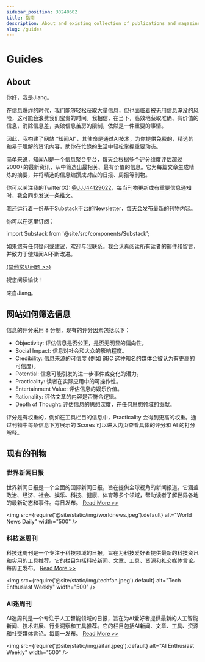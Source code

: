 ```yaml
---
sidebar_position: 30240602
title: 指南
description: About and existing collection of publications and magazines
slug: /guides
---
```

# Guides

## About

你好，我是Jiang。

在信息爆炸的时代，我们能够轻松获取大量信息，但也面临着被无用信息淹没的风险，这可能会浪费我们宝贵的时间。我相信，在当下，高效地获取准确、有价值的信息，消除信息差，突破信息茧房的限制，依然是一件重要的事情。

因此，我构建了网站 “知闻AI”，其使命是通过AI技术，为你提供免费的，精选的和易于理解的资讯内容，助你在忙碌的生活中轻松掌握重要动态。

简单来说，知闻AI是一个信息聚合平台，每天会根据多个评分维度评估超过2000+的最新资讯，从中筛选出最相关、最有价值的信息。它为每篇文章生成精炼的摘要，并将精选的信息编撰成对应的日报、周报等刊物。

你可以关注我的Twitter(X): [@JJJ44129022](https://x.com/JJJ44129022)，每当刊物更新或有重要信息通知时，我会同步发送一条推文。

我还运行着一份基于Substack平台的Newsletter，每天会发布最新的刊物内容。

你可以在这里订阅：

import Substack from '@site/src/components/Substack';

<Substack />

如果您有任何疑问或建议，欢迎与我联系。我会认真阅读所有读者的邮件和留言，并致力于使知闻AI不断改进。

[(其他常见问题 >>)](/#faq)

祝您阅读愉快！ 

来自Jiang。

## 网站如何筛选信息

信息的评分采用 8 分制，现有的评分因素包括以下：

- Objectivity: 评估信息是否公正，是否无明显的偏向性。
- Social Impact: 信息对社会和大众的影响程度。
- Credibility: 信息来源的可信度 (例如 BBC 这种知名的媒体会被认为有更高的可信度)。
- Potential: 信息可能引发的进一步事件或变化的潜力。
- Practicality: 读者在实际应用中的可操作性。
- Entertainment Value: 评估信息的娱乐价值。
- Rationality: 评估文章的内容是否符合逻辑。
- Depth of Thought: 评估信息的思想深度，在任何思想领域的贡献。

评分是有权重的，例如在工具栏目的信息中，Practicality 会得到更高的权重。通过刊物中每条信息下方展示的 Scores 可以进入内页查看具体的评分和 AI 的打分解释。

## 现有的刊物

### 世界新闻日报

世界新闻日报是一个全面的国际新闻日报，旨在提供全球视角的新闻报道。它涵盖政治、经济、社会、娱乐、科技、健康、体育等多个领域，帮助读者了解世界各地的最新动态和事件。每日发布。
[Read More >>](/docs/world-news-daily)

<img
src={require('@site/static/img/worldnews.jpeg').default}
alt="World News Daily"
width="500"
/>

### 科技迷周刊

科技迷周刊是一个专注于科技领域的日报，旨在为科技爱好者提供最新的科技资讯和实用的工具推荐。它的栏目包括科技新闻、文章、工具、资源和社交媒体言论。每周五发布。
[Read More >>](/docs/tech-enthusiast-daily)

<img
src={require('@site/static/img/techfan.jpeg').default}
alt="Tech Enthusiast Weekly"
width="500"
/>

### AI迷周刊

AI迷周刊是一个专注于人工智能领域的日报，旨在为AI爱好者提供最新的人工智能新闻、技术进展、行业洞察和工具推荐。它的栏目包括AI新闻、文章、工具、资源和社交媒体言论。每周一发布。
[Read More >>](/docs/ai-enthusiast-daily)

<img
src={require('@site/static/img/aifan.jpeg').default}
alt="AI Enthusiast Weekly"
width="500"
/>
